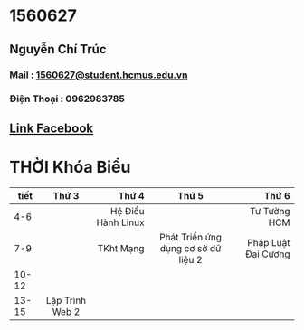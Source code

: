 # 1560627
## Nguyễn Chí Trúc
### Mail : 1560627@student.hcmus.edu.vn
### Điện Thoại : 0962983785
## [Link Facebook](https://www.facebook.com/profile.php?id=100008121676075)
# THỜI Khóa Biểu
| tiết |Thứ 3            | Thứ 4              |Thứ 5                                |Thứ 6                  |   
|------|:---------------:|-------------------:|:-----------------------------------:| ---------------------:|
|4-6   |                 | Hệ Điều Hành Linux |                                     |   Tư Tường HCM        |
|7-9   |                 | TKht Mạng          | Phát Triển ứng dụng cơ sở dữ liệu 2 |  Pháp Luật Đại Cương  |
|10-12 |                 |                    |                                     |                       |
|13-15 |Lập Trình Web 2  |                    |                                     |                       |

